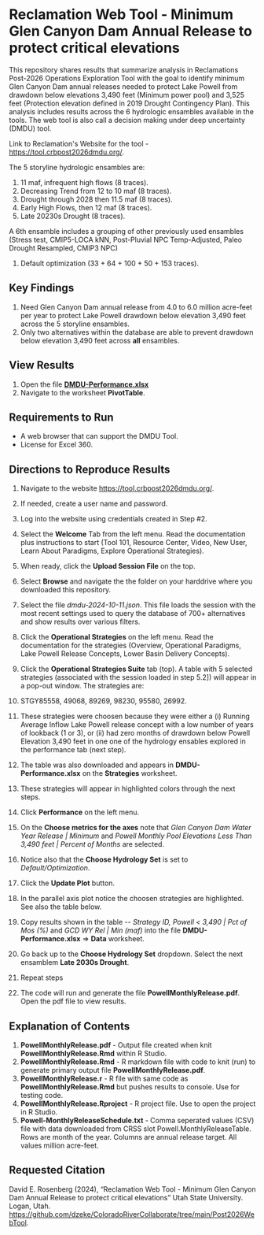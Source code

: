 # Reclamation Web Tool - Minimum Glen Canyon Dam Annual Release to protect critical elevations

This repository shares results that summarize analysis in Reclamations Post-2026 Operations Exploration Tool with the goal to identify 
minimum Glen Canyon Dam annual releases needed to protect Lake Powell from drawdown below elevations 3,490 feet (Minimum power pool) and 3,525 feet (Protection elevation defined in 2019 Drought Contingency Plan).
This analysis includes results across the 6 hydrologic ensambles available in the tools. The web tool is also call a decision making under deep uncertainty (DMDU) tool.

Link to Reclamation's Website for the tool - https://tool.crbpost2026dmdu.org/.

The 5 storyline hydrologic ensambles are:
1. 11 maf, infrequent high flows (8 traces).
1. Decreasing Trend from 12 to 10 maf (8 traces).
1. Drought through 2028 then 11.5 maf (8 traces).
1. Early High Flows, then 12 maf (8 traces).
1. Late 20230s Drought (8 traces).

A 6th ensamble includes a grouping of other previously used ensambles (Stress test, CMIP5-LOCA kNN, Post-Pluvial NPC Temp-Adjusted, Paleo Drought Resampled, CMIP3 NPC)
1. Default optimization (33 + 64 + 100 + 50 + 153 traces).
 
## Key Findings
1. Need Glen Canyon Dam annual release from 4.0 to 6.0 million acre-feet per year to protect Lake Powell drawdown below elevation 3,490 feet across the 5 storyline ensambles.
1. Only two alternatives within the database are able to prevent drawdown below elevation 3,490 feet across **all** ensambles. 

## View Results
1. Open the file **[DMDU-Performance.xlsx](DMDU-Performance.xlsx)**
1. Navigate to the worksheet **PivotTable**.

## Requirements to Run
* A web browser that can support the DMDU Tool.
* License for Excel 360.

## Directions to Reproduce Results
1. Navigate to the website https://tool.crbpost2026dmdu.org/.
1. If needed, create a user name and password.
1. Log into the website using credentials created in Step #2.
1. Select the **Welcome** Tab from the left menu. Read the documentation plus instructions to start (Tool 101, Resource Center, Video, New User, Learn About Paradigms, Explore Operational Strategies).
1. When ready, click the **Upload Session File** on the top.
1. Select **Browse** and navigate the the folder on your harddrive where you downloaded this repository.
1. Select the file *dmdu-2024-10-11.json*. This file loads the session with the most recent settings used to query the database of 700+ alternatives and show results over various filters.
1. Click the **Operational Strategies** on the left menu. Read the documentation for the strategies (Overview, Operational Paradigms, Lake Powell Release Concepts, Lower Basin Delivery Concepts).
1. Click the **Operational Strategies Suite** tab (top). A table with 5 selected strategies (associated with the session loaded in step 5.2]) will appear in a pop-out window. The strategies are:
1. STGY85558, 49068, 89269, 98230, 95580, 26992.
1. These strategies were choosen because they were either a (i) Running Average Inflow Lake Powell release concept with a low number of years of lookback (1 or 3), or (ii) had zero months of drawdown below Powell Elevation 3,490 feet in one
one of the hydrology ensables explored in the performance tab (next step).
1. The table was also downloaded and appears in **DMDU-Performance.xlsx** on the **Strategies** worksheet.
1. These strategies will appear in highlighted colors through the next steps.
1. Click **Performance** on the left menu.
1. On the **Choose metrics for the axes** note that *Glen Canyon Dam Water Year Release | Minimum* and *Powell Monthly Pool Elevations Less Than 3,490 feet | Percent of Months* are selected.
1. Notice also that the **Choose Hydrology Set** is set to *Default/Optimization*.
1. Click the **Update Plot** button.
1. In the parallel axis plot notice the choosen strategies are highlighted. See also the table below.
1. Copy results shown in the table -- *Strategy ID, Powell < 3,490 | Pct of Mos (%)* and *GCD WY Rel | Min (maf)* into the file **DMDU-Performance.xlsx** => **Data** worksheet.
1. Go back up to the **Choose Hydrology Set** dropdown. Select the next ensamblem **Late 2030s Drought**. 
1. Repeat steps 


1. The code will run and generate the file **PowellMonthlyRelease.pdf**. Open the pdf file to view results.

## Explanation of Contents
1. **PowellMonthlyRelease.pdf** - Output file created when knit **PowellMonthlyRelease.Rmd** within R Studio.
1. **PowellMonthlyRelease.Rmd** - R markdown file with code to knit (run) to generate primary output file **PowellMonthlyRelease.pdf**.
1. **PowellMonthlyRelease.r** - R file with same code as **PowellMonthlyRelease.Rmd** but pushes results to console. Use for testing code.
1. **PowellMonthlyRelease.Rproject** - R project file. Use to open the project in R Studio.
1. **Powell-MonthlyReleaseSchedule.txt** - Comma seperated values (CSV) file with data downloaded from CRSS slot Powell.MonthlyReleaseTable. Rows are month of the year. Columns are annual release target. All values million acre-feet.

## Requested Citation
David E. Rosenberg (2024), “Reclamation Web Tool - Minimum Glen Canyon Dam Annual Release to protect critical elevations” Utah State University. Logan, Utah.
https://github.com/dzeke/ColoradoRiverCollaborate/tree/main/Post2026WebTool.